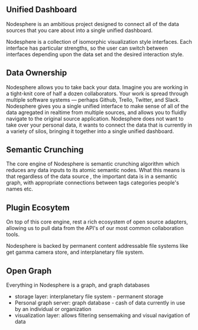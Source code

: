 ## Unified Dashboard

Nodesphere is an ambitious project designed to connect all of the data sources that you care about into a single unified dashboard.

Nodesphere is a collection of isomorphic visualization style interfaces. Each interface has particular strengths, so the user can switch between interfaces depending upon the data set and the desired interaction style.

## Data Ownership

Nodesphere allows you to take back your data. Imagine you are working in a tight-knit core of half a dozen collaborators. Your work is spread through multiple software systems &mdash; perhaps Github, Trello, Twitter, and Slack. Nodesphere gives you a single unified interface to make sense of all of the data agregated in realtime from multiple sources, and allows you to fluidly navigate to the original source application. Nodesphere does not want to take over your personal data, it wants to connect the data that is currently in a variety of silos, bringing it together into a single unified dashboard.

## Semantic Crunching

The core engine of Nodesphere is semantic crunching algorithm which reduces any data inputs to its atomic semantic nodes. What this means is that regardless of the data source , the important data is in a semantic graph, with appropriate connections between tags categories people's names etc.

## Plugin Ecosytem 

On top of this core engine, rest a rich ecosystem of open source adapters, allowing us to pull data from the API's of our most common collaboration tools. 

Nodesphere is backed by permanent content addressable file systems like get gamma camera store, and interplanetary file system.

## Open Graph

Everything in Nodesphere is a graph, and graph databases

- storage layer: interplanetary file system - permanent storage
- Personal graph server: graph database - cash of data currently in use by an individual or organization
- visualization layer: allows filtering sensemaking and visual navigation of data
